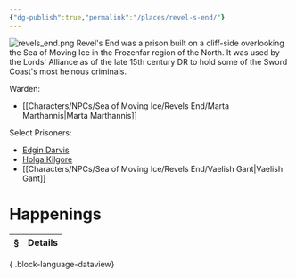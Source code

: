 ```yaml
---
{"dg-publish":true,"permalink":"/places/revel-s-end/"}
---
```


![revels_end.png](/img/user/_attachments/place/revels_end.png)
Revel's End was a prison built on a cliff-side overlooking the Sea of Moving Ice in the Frozenfar region of the North. It was used by the Lords' Alliance as of the late 15th century DR to hold some of the Sword Coast's most heinous criminals.

Warden: 
- [[Characters/NPCs/Sea of Moving Ice/Revels End/Marta Marthannis\|Marta Marthannis]]

Select Prisoners:
- [Edgin Darvis](https://forgottenrealms.fandom.com/wiki/Edgin_Darvis)
- [Holga Kilgore](https://forgottenrealms.fandom.com/wiki/Holga_Kilgore)
- [[Characters/NPCs/Sea of Moving Ice/Revels End/Vaelish Gant\|Vaelish Gant]]

# Happenings
| § | Details |
| - | ------- |

{ .block-language-dataview}
